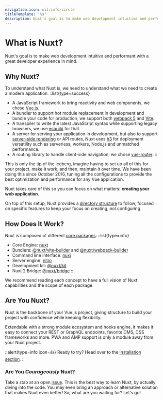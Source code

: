 ```yaml
---
navigation.icon: uil:info-circle
titleTemplate: '%s'
description: Nuxt's goal is to make web development intuitive and performant with a great DX in mind.
---
```


# What is Nuxt?

Nuxt's goal is to make web development intuitive and performant with a great developer experience in mind.

## Why Nuxt?

To understand what Nuxt is, we need to understand what we need to create a modern application:
::list{type=success}

- A JavaScript framework to bring reactivity and web components, we chose [Vue.js](https://v3.vuejs.org).
- A bundler to support hot module replacement in development and bundle your code for production, we support both [webpack 5](https://webpack.js.org/) and [Vite](https://vitejs.dev/).
- A transpiler to write the latest JavaScript syntax while supporting legacy browsers, we use [esbuild](https://esbuild.github.io) for that.
- A server for serving your application in development, but also to support [server-side rendering](https://vuejs.org/api/ssr.html#server-side-rendering-api) or API routes, Nuxt uses [h3](https://github.com/unjs/h3) for deployment versatility such as serverless, workers, Node.js and unmatched performance.
- A routing library to handle client-side navigation, we chose [vue-router](https://router.vuejs.org/).
::

This is only the tip of the iceberg, imagine having to set up all of this for your project, make it work, and then, maintain it over time. We have been doing this since October 2016, tuning all the configurations to provide the best optimization and performance for any Vue application.

Nuxt takes care of this so you can focus on what matters: **creating your web application**.

On top of this setup, Nuxt provides a [directory structure](/guide/directory-structure) to follow, focused on specific features to keep your focus on creating, not configuring.

## How Does It Work?

Nuxt is composed of different [core packages](https://github.com/nuxt/framework/tree/main/packages):
::list{type=info}

- Core Engine: [nuxt](https://github.com/nuxt/framework/tree/main/packages/nuxt)
- Bundlers: [@nuxt/vite-builder](https://github.com/nuxt/framework/tree/main/packages/vite) and [@nuxt/webpack-builder](https://github.com/nuxt/framework/tree/main/packages/webpack)
- Command line interface: [nuxi](https://github.com/nuxt/framework/tree/main/packages/nuxi)
- Server engine: [nitro](https://github.com/unjs/nitro)
- Development kit: [@nuxt/kit](https://github.com/nuxt/framework/tree/main/packages/kit)
- Nuxt 2 Bridge: [@nuxt/bridge](https://github.com/nuxt/bridge)
::

We recommend reading each concept to have a full vision of Nuxt capabilities and the scope of each package.

## Are You Nuxt?

Nuxt is the backbone of your Vue.js project, giving structure to build your project with confidence while keeping flexibility.

Extendable with a strong module ecosystem and hooks engine, it makes it easy to connect your REST or GraphQL endpoints, favorite CMS, CSS frameworks and more. PWA and AMP support is only a module away from your Nuxt project.

::alert{type=info icon=👍}
Ready to try? Head over to the [Installation section](/getting-started/installation).
::

### Are You *Courageously* Nuxt?

Take a stab at an open [issue](https://github.com/nuxt/framework/issues). This is the best way to learn Nuxt, by actually diving into the code. You may even bring an approach or alternative solution that makes Nuxt even better! So, what are you waiting for? Let's go!
